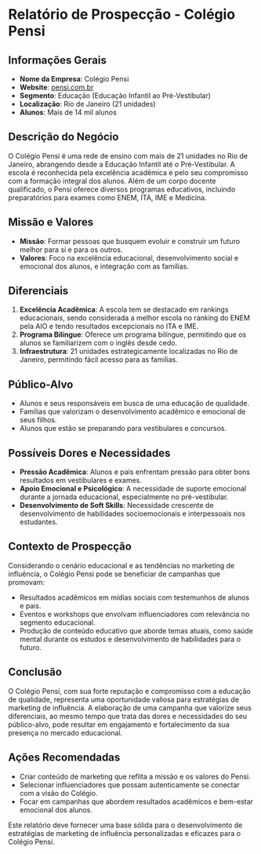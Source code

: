 # Relatório de Prospecção - Colégio Pensi

## Informações Gerais
- **Nome da Empresa**: Colégio Pensi
- **Website**: [pensi.com.br](https://pensi.com.br)
- **Segmento**: Educação (Educação Infantil ao Pré-Vestibular)
- **Localização**: Rio de Janeiro (21 unidades)
- **Alunos**: Mais de 14 mil alunos

## Descrição do Negócio
O Colégio Pensi é uma rede de ensino com mais de 21 unidades no Rio de Janeiro, abrangendo desde a Educação Infantil até o Pré-Vestibular. A escola é reconhecida pela excelência acadêmica e pelo seu compromisso com a formação integral dos alunos. Além de um corpo docente qualificado, o Pensi oferece diversos programas educativos, incluindo preparatórios para exames como ENEM, ITA, IME e Medicina.

## Missão e Valores
- **Missão**: Formar pessoas que busquem evoluir e construir um futuro melhor para si e para os outros.
- **Valores**: Foco na excelência educacional, desenvolvimento social e emocional dos alunos, e integração com as famílias.

## Diferenciais
1. **Excelência Acadêmica**: A escola tem se destacado em rankings educacionais, sendo considerada a melhor escola no ranking do ENEM pela AIO e tendo resultados excepcionais no ITA e IME.
2. **Programa Bilíngue**: Oferece um programa bilíngue, permitindo que os alunos se familiarizem com o inglês desde cedo.
3. **Infraestrutura**: 21 unidades estrategicamente localizadas no Rio de Janeiro, permitindo fácil acesso para as famílias.

## Público-Alvo
- Alunos e seus responsáveis em busca de uma educação de qualidade.
- Famílias que valorizam o desenvolvimento acadêmico e emocional de seus filhos.
- Alunos que estão se preparando para vestibulares e concursos.

## Possíveis Dores e Necessidades
- **Pressão Acadêmica**: Alunos e pais enfrentam pressão para obter bons resultados em vestibulares e exames.
- **Apoio Emocional e Psicológico**: A necessidade de suporte emocional durante a jornada educacional, especialmente no pré-vestibular.
- **Desenvolvimento de Soft Skills**: Necessidade crescente de desenvolvimento de habilidades socioemocionais e interpessoais nos estudantes.

## Contexto de Prospecção
Considerando o cenário educacional e as tendências no marketing de influência, o Colégio Pensi pode se beneficiar de campanhas que promovam:
- Resultados acadêmicos em mídias sociais com testemunhos de alunos e pais.
- Eventos e workshops que envolvam influenciadores com relevância no segmento educacional.
- Produção de conteúdo educativo que aborde temas atuais, como saúde mental durante os estudos e desenvolvimento de habilidades para o futuro.

## Conclusão
O Colégio Pensi, com sua forte reputação e compromisso com a educação de qualidade, representa uma oportunidade valiosa para estratégias de marketing de influência. A elaboração de uma campanha que valorize seus diferenciais, ao mesmo tempo que trata das dores e necessidades do seu público-alvo, pode resultar em engajamento e fortalecimento da sua presença no mercado educacional.

## Ações Recomendadas
- Criar conteúdo de marketing que reflita a missão e os valores do Pensi.
- Selecionar influenciadores que possam autenticamente se conectar com a visão do Colégio.
- Focar em campanhas que abordem resultados acadêmicos e bem-estar emocional dos alunos. 

Este relatório deve fornecer uma base sólida para o desenvolvimento de estratégias de marketing de influência personalizadas e eficazes para o Colégio Pensi.